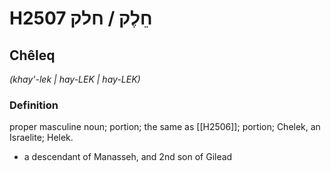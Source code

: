 # H2507 חֵלֶק / חלק

## Chêleq

_(khay'-lek | hay-LEK | hay-LEK)_

### Definition

proper masculine noun; portion; the same as [[H2506]]; portion; Chelek, an Israelite; Helek.

- a descendant of Manasseh, and 2nd son of Gilead
